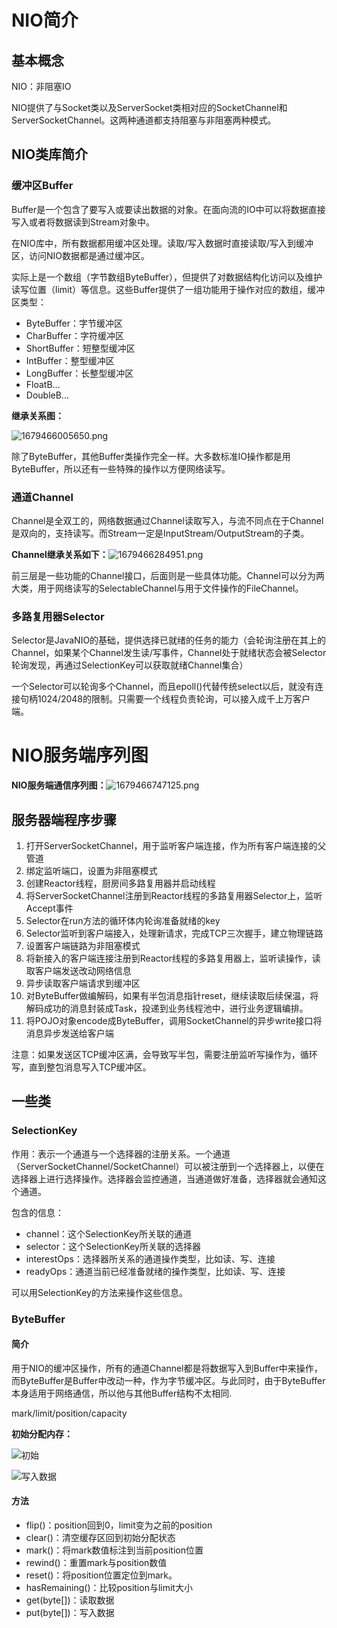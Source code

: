 # NIO简介

## 基本概念

NIO：非阻塞IO

NIO提供了与Socket类以及ServerSocket类相对应的SocketChannel和ServerSocketChannel。这两种通道都支持阻塞与非阻塞两种模式。

## NIO类库简介

### 缓冲区Buffer

Buffer是一个包含了要写入或要读出数据的对象。在面向流的IO中可以将数据直接写入或者将数据读到Stream对象中。

在NIO库中，所有数据都用缓冲区处理。读取/写入数据时直接读取/写入到缓冲区，访问NIO数据都是通过缓冲区。

实际上是一个数组（字节数组ByteBuffer），但提供了对数据结构化访问以及维护读写位置（limit）等信息。这些Buffer提供了一组功能用于操作对应的数组，缓冲区类型：

- ByteBuffer：字节缓冲区
- CharBuffer：字符缓冲区
- ShortBuffer：短整型缓冲区
- IntBuffer：整型缓冲区
- LongBuffer：长整型缓冲区
- FloatB...
- DoubleB...

**继承关系图：**

![1679466005650.png](./1679466005650.png)

除了ByteBuffer，其他Buffer类操作完全一样。大多数标准IO操作都是用ByteBuffer，所以还有一些特殊的操作以方便网络读写。

### 通道Channel

Channel是全双工的，网络数据通过Channel读取写入，与流不同点在于Channel是双向的，支持读写。而Stream一定是InputStream/OutputStream的子类。

**Channel继承关系如下：**![1679466284951.png](./1679466284951.png)

前三层是一些功能的Channel接口，后面则是一些具体功能。Channel可以分为两大类，用于网络读写的SelectableChannel与用于文件操作的FileChannel。

### 多路复用器Selector

Selector是JavaNIO的基础，提供选择已就绪的任务的能力（会轮询注册在其上的Channel，如果某个Channel发生读/写事件，Channel处于就绪状态会被Selector轮询发现，再通过SelectionKey可以获取就绪Channel集合）

一个Selector可以轮询多个Channel，而且epoll()代替传统select以后，就没有连接句柄1024/2048的限制。只需要一个线程负责轮询，可以接入成千上万客户端。

# NIO服务端序列图

**NIO服务端通信序列图：**![1679466747125.png](./1679466747125.png)

## 服务器端程序步骤

1. 打开ServerSocketChannel，用于监听客户端连接，作为所有客户端连接的父管道
2. 绑定监听端口，设置为非阻塞模式
3. 创建Reactor线程，厨房间多路复用器并启动线程
4. 将ServerSocketChannel注册到Reactor线程的多路复用器Selector上，监听Accept事件
5. Selector在run方法的循环体内轮询准备就绪的key
6. Selector监听到客户端接入，处理新请求，完成TCP三次握手，建立物理链路
7. 设置客户端链路为非阻塞模式
8. 将新接入的客户端连接注册到Reactor线程的多路复用器上，监听读操作，读取客户端发送改动网络信息
9. 异步读取客户端请求到缓冲区
10. 对ByteBuffer做编解码，如果有半包消息指针reset，继续读取后续保温，将解码成功的消息封装成Task，投递到业务线程池中，进行业务逻辑编排。
11. 将POJO对象encode成ByteBuffer，调用SocketChannel的异步write接口将消息异步发送给客户端

注意：如果发送区TCP缓冲区满，会导致写半包，需要注册监听写操作为，循环写，直到整包消息写入TCP缓冲区。

## 一些类

### SelectionKey

作用：表示一个通道与一个选择器的注册关系。一个通道（ServerSocketChannel/SocketChannel）可以被注册到一个选择器上，以便在选择器上进行选择操作。选择器会监控通道，当通道做好准备，选择器就会通知这个通道。

包含的信息：

- channel：这个SelectionKey所关联的通道
- selector：这个SelectionKey所关联的选择器
- interestOps：选择器所关系的通道操作类型，比如读、写、连接
- readyOps：通道当前已经准备就绪的操作类型，比如读、写、连接

可以用SelectionKey的方法来操作这些信息。

### ByteBuffer

#### 简介

用于NIO的缓冲区操作，所有的通道Channel都是将数据写入到Buffer中来操作，而ByteBuffer是Buffer中改动一种，作为字节缓冲区。与此同时，由于ByteBuffer本身适用于网络通信，所以他与其他Buffer结构不太相同.

mark/limit/position/capacity

**初始分配内存：**

![初始](1679471580396.png)

![写入数据](1679471530811.png)

#### 方法

- flip()：position回到0，limit变为之前的position
- clear()：清空缓存区回到初始分配状态
- mark()：将mark数值标注到当前position位置
- rewind()：重置mark与position数值
- reset()：将position位置定位到mark。
- hasRemaining()：比较position与limit大小
- get(byte[])：读取数据
- put(byte[])：写入数据

